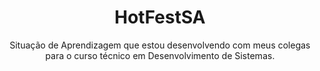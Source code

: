 <h1 align = center>HotFestSA</h1>
<p align = center>Situação de Aprendizagem que estou desenvolvendo com meus colegas para o curso técnico em Desenvolvimento de Sistemas.</p>
